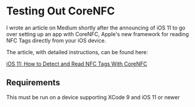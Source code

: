 # Testing Out CoreNFC

I wrote an article on Medium shortly after the announcing of iOS 11 to go over setting up an app with CoreNFC, Apple's new framework for reading NFC Tags directly from your iOS device.

The article, with detailed instructions, can be found here:

[iOS 11: How to Detect and Read NFC Tags With CoreNFC](https://medium.com/@alecoconnor/ios-11-how-to-detect-and-read-nfc-tags-with-corenfc-5a1a8a493bb4)

## Requirements

This must be run on a device supporting XCode 9 and iOS 11 or newer
